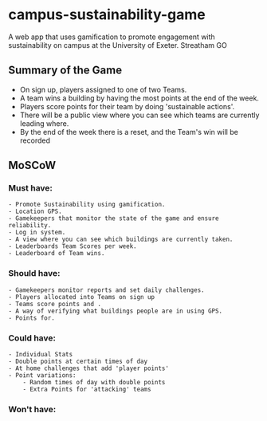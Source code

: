 # campus-sustainability-game
A web app that uses gamification to promote engagement with sustainability on campus at the University of Exeter.
Streatham GO

## Summary of the Game

- On sign up, players assigned to one of two Teams.
- A team wins a building by having the most points at the end of the week.
- Players score points for their team by doing 'sustainable actions'.
- There will be a public view where you can see which teams are currently leading where.
- By the end of the week there is a reset, and the Team's win will be recorded


## MoSCoW 
### Must have:
    - Promote Sustainability using gamification.
    - Location GPS.
    - Gamekeepers that monitor the state of the game and ensure reliability.
    - Log in system.
    - A view where you can see which buildings are currently taken.
    - Leaderboards Team Scores per week.
    - Leaderboard of Team wins.
### Should have:
    - Gamekeepers monitor reports and set daily challenges.
    - Players allocated into Teams on sign up
    - Teams score points and .
    - A way of verifying what buildings people are in using GPS.
    - Points for.
### Could have:
    - Individual Stats
    - Double points at certain times of day
    - At home challenges that add 'player points'
    - Point variations:
        - Random times of day with double points
        - Extra Points for 'attacking' teams
### Won't have:
